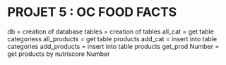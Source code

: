 # PROJET 5 : OC FOOD FACTS

db = creation of database
tables = creation of tables
all_cat = get table categoriess
all_products = get table products
add_cat = insert into table categories
add_products = insert into table products
get_prod Number = get products by nutriscore Number